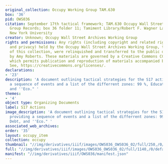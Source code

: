 ```yaml
---
original_collection: Occupy Working Group TAM.630
box: '36'
pid: OWS036
citation: September 17th tactical framework; TAM.630 Occupy Wall Street Archives Working
  Group Records; box 36 folder 11; Tamiment Library/Robert F. Wagner Labor Archives,
  New York University
creator: Unknown; Occupy Wall Street Archives Working Group
rights and permisisons: Any rights (including copyright and related rights to publicity
  and privacy) held by the Occupy Wall Street Archives Working Group, the creator
  of this collection, were relinquished and transferred to the public domain in 2013
  by Amy Roberts. These materials are governed by a Creative Commons CC0 license,
  which permits publication and reproduction of materials accompanied by full attribution.
  See, https://creativecommons.org/licenses/.
declarations:
- '23'
description: 'A document outlining tactical strategies for the S17 actions, providing
  a sequence of events and a list of the differrent zones: 99 %, Education, Debt,
  and ''Eco." '
themes:
- '4'
object type: Organizing Documents
label: S17 Actions
image_description: 'A document outlining tactical strategies for the S17 actions,
  providing a sequence of events and a list of the differrent zones: 99 %, Education,
  Debt, and ''Eco." '
associated_web_archives:
order: '35'
layout: occupy_item
collection: occupy
thumbnail: "//img/derivatives/iiif/images/OWS036_OWS036_02/full/250,/0/default.jpg"
full: "//img/derivatives/iiif/images/OWS036_OWS036_02/full/1140,/0/default.jpg"
manifest: "//img/derivatives/iiif/OWS036/manifest.json"
---
```

